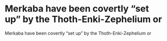 # Merkaba  have been covertly “set up” by the Thoth-Enki-Zephelium or

Merkaba  have been covertly “set up” by the Thoth-Enki-Zephelium or